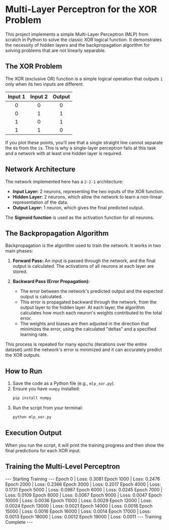 # Multi-Layer Perceptron for the XOR Problem

This project implements a simple Multi-Layer Perceptron (MLP) from scratch in Python to solve the classic XOR logical function. It demonstrates the necessity of hidden layers and the backpropagation algorithm for solving problems that are not linearly separable.

## The XOR Problem

The XOR (exclusive OR) function is a simple logical operation that outputs `1` only when its two inputs are different.

| Input 1 | Input 2 | Output |
| :-----: | :-----: | :----: |
|    0    |    0    |   0    |
|    0    |    1    |   1    |
|    1    |    0    |   1    |
|    1    |    1    |   0    |

If you plot these points, you'll see that a single straight line cannot separate the `0`s from the `1`s. This is why a single-layer perceptron fails at this task and a network with at least one hidden layer is required.

## Network Architecture

The network implemented here has a `2-2-1` architecture:
-   **Input Layer:** 2 neurons, representing the two inputs of the XOR function.
-   **Hidden Layer:** 2 neurons, which allow the network to learn a non-linear representation of the data.
-   **Output Layer:** 1 neuron, which gives the final predicted output.

The **Sigmoid function** is used as the activation function for all neurons.

## The Backpropagation Algorithm

Backpropagation is the algorithm used to train the network. It works in two main phases:

1.  **Forward Pass:** An input is passed through the network, and the final output is calculated. The activations of all neurons at each layer are stored.

2.  **Backward Pass (Error Propagation):**
    -   The error between the network's predicted output and the expected output is calculated.
    -   This error is propagated backward through the network, from the output layer to the hidden layer. At each layer, the algorithm calculates how much each neuron's weights contributed to the total error.
    -   The weights and biases are then adjusted in the direction that minimizes the error, using the calculated "deltas" and a specified learning rate.

This process is repeated for many epochs (iterations over the entire dataset) until the network's error is minimized and it can accurately predict the XOR outputs.

## How to Run

1.  Save the code as a Python file (e.g., `mlp_xor.py`).
2.  Ensure you have `numpy` installed:
    ```bash
    pip install numpy
    ```
3.  Run the script from your terminal:
    ```bash
    python mlp_xor.py
    ```

## Execution Output

When you run the script, it will print the training progress and then show the final predictions for each XOR input.



## Training the Multi-Level Perceptron 

--- Starting Training ---
Epoch 0     | Loss: 0.3081
Epoch 1000  | Loss: 0.2476
Epoch 2000  | Loss: 0.2366
Epoch 3000  | Loss: 0.2017
Epoch 4000  | Loss: 0.1731
Epoch 5000  | Loss: 0.0987
Epoch 6000  | Loss: 0.0245
Epoch 7000  | Loss: 0.0109
Epoch 8000  | Loss: 0.0067
Epoch 9000  | Loss: 0.0047
Epoch 10000 | Loss: 0.0036
Epoch 11000 | Loss: 0.0029
Epoch 12000 | Loss: 0.0024
Epoch 13000 | Loss: 0.0021
Epoch 14000 | Loss: 0.0018
Epoch 15000 | Loss: 0.0016
Epoch 16000 | Loss: 0.0014
Epoch 17000 | Loss: 0.0013
Epoch 18000 | Loss: 0.0012
Epoch 19000 | Loss: 0.0011
--- Training Complete ---
